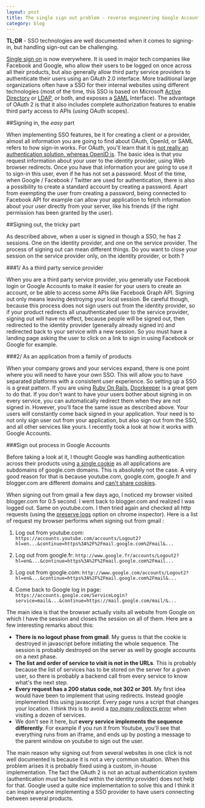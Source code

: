 ```yaml
---
layout: post
title: The single sign out problem - reverse engineering Google Accounts
category: blog
---
```

**TL;DR** -  SSO technologies are well documented when it comes to signing-in, but handling sign-out can be challenging. 

[Single sign on](https://en.wikipedia.org/wiki/Single_sign-on) is now everywhere. It is used in major tech companies like Facebook and Google, who allow their users to be logged on once across all their products, but also generally allow third party service providers to authenticate their users using an OAuth 2.0 interface. More traditional large organizations often have a SSO for their internal websites using different technologies (most of the time, this SSO is based on Microsoft [Active Directory](https://fr.wikipedia.org/wiki/Active_Directory) or [LDAP](https://fr.wikipedia.org/wiki/Lightweight_Directory_Access_Protocol), or both, and exposes a [SAML](https://en.wikipedia.org/wiki/Security_Assertion_Markup_Language) Interface). The advantage of OAuth 2 is that it also includes complete authorization features to enable third party access to APIs (using OAuth scopes). 

##Signing in, the *easy* part 

When implementing SSO features, be it for creating a client or a provider, almost all information you are going to find about OAuth, OpenId, or SAML refers to how sign-in works. For OAuth, you'll learn that it is [not really an authentication solution, whereas OpenID is](http://stackoverflow.com/a/1087071). The basic idea is that you request information about your user to the identity provider, using Web browser redirects. Once you have that information your are going to use it to sign-in this user, even if he has not set a password. Most of the time, when Google / Facebook / Twitter are used for authentication, there is also a possibility to create a standard account by creating a password. Apart from exempting the user from creating a password, being connected to Facebook API for example can allow your application to fetch information about your user directly from your server, like his friends (if the right permission has been granted by the user). 

##Signing out, the tricky part

As described above, when a user is signed in though a SSO, he has 2 sessions. One on the identity provider, and one on the service provider. The process of signing out can mean different things. Do you want to close your session on the service provider only, on the identity provider, or both ? 

###1/ As a third party service provider 

When you are a third party service provider, you generally use Facebook login or Google Accounts to make it easier for your users to create an account, or be able to access some APIs like Facebook Graph API. Signing out only means leaving destroying your local session. Be careful though, because this process does not sign users out from the identity provider, so if your product redirects all unauthenticated user to the service provider, signing out will have no effect, because people will be signed out, then redirected to the identity provider (generally already signed in) and redirected back to your service with a new session. So you must have a landing page asking the user to click on a link to sign in using Facebook or Google for example. 

###2/ As an application from a family of products

When your company grows and your services expand, there is one point where you will need to have your own SSO. This will allow you to have separated platforms with a consistent user experience. So setting up a SSO is a great pattern. If you are using [Ruby On Rails](http://rubyonrails.org/), [Doorkeeper](https://github.com/doorkeeper-gem/doorkeeper) is a great gem to do that. If you don't want to have your users bother about signing in on every service, you can automatically redirect them when they are not signed in. However, you'll face the same issue as described above. Your users will constantly come back signed in your application. Your need is to not only sign user out from your application, but also sign out from the SSO, and all other services like yours. I recently took a look at how it works with Google Accounts.

###Sign out process in Google Accounts

Before taking a look at it, I thought Google was handling authentication across their products using [a single cookie](http://stackoverflow.com/questions/18492576/share-cookie-between-subdomain-and-domain) as all applications are subdomains of google.com domains. This is absolutely not the case. A very good reason for that is because youtube.com, google.com, google.fr and blogger.com are different domains and [can't share cookies](http://stackoverflow.com/a/4781366/508080). 

When signing out from gmail a few days ago, I noticed my browser visited blogger.com for 0.5 second. I went back to blogger.com and realized I was logged out. Same on youtube.com. I then tried again and checked all http requests (using the [preserve logs](http://stackoverflow.com/a/12282621/508080) option on chrome inspector). Here is a list of request my browser performs when signing out from gmail : 

1. Log out from youtube.com:
 `https://accounts.youtube.com/accounts/Logout2?hl=en...&continue=https%3A%2F%2Fmail.google.com%2Fmail&...`

1. Log out from google.fr:
 `http://www.google.fr/accounts/Logout2?hl=en&...&continue=https%3A%2F%2Fmail.google.com%2Fmail...`

1. Log out from google.com:
 `http://www.google.com/accounts/Logout2?hl=en&...&continue=https%3A%2F%2Fmail.google.com%2Fmail&...`

1. Come back to Google log in page:
 `https://accounts.google.com/ServiceLogin?service=mail&...&continue=https://mail.google.com/mail/&...`

The main idea is that the browser actually visits all website from Google on which I have the session and closes the session on all of them. Here are a few interesting remarks about this:

- **There is no logout phase from gmail**. My guess is that the cookie is destroyed in javascript before initiating the whole sequence. The session is probably destroyed on the server as well by google accounts on a next phase. 
- **The list and order of service to visit is not in the URLs**. This is probably because the list of services has to be stored on the server for a given user, so there is probably a backend call from every service to know what's the next step. 
- **Every request has a 200 status code, not 302 or 301**. My first idea would have been to implement that using redirects. Instead google implemented this using javascript. Every page runs a script that changes your location. I think this is to avoid a [*too many redirects* error](https://support.apple.com/en-us/HT203370) when visiting a dozen of services. 
- We don't see it here, but **every service implements the sequence differently**. For example if you run it from Youtube, you'll see that everything runs from an iframe, and ends up by posting a message to the parent window on youtube to sign out the user. 

The main reason why signing out from several websites in one click is not well documented is because it is not a very common situation. When this problem arises it is probably fixed using a custom, in-house implementation. The fact the OAuth 2 is not an actual authentication system (authentication must be handled within the identity provider) does not help for that. Google used a quite nice implementation to solve this and I think it can inspire anyone implementing a SSO provider to have users connecting between several products. 
